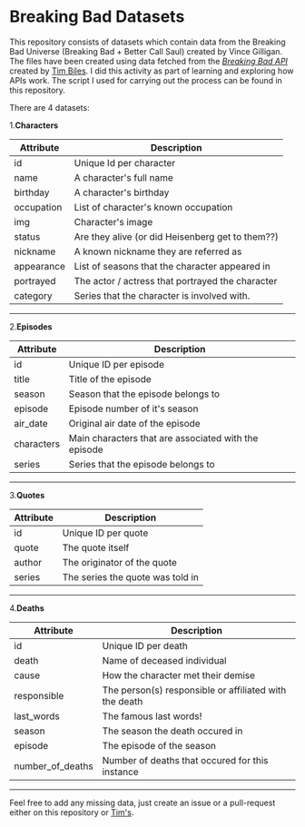 # Breaking Bad Datasets

This repository consists of datasets which contain data from the Breaking Bad Universe (Breaking Bad + Better Call Saul) created by Vince Gilligan. The files have been created using data fetched from the *[Breaking Bad API](https://www.breakingbadapi.com/)* created by [Tim Biles](https://github.com/timbiles/Breaking-Bad--API). I did this activity as part of learning and exploring how APIs work. The script I used for carrying out the process can be found in this repository.

There are 4 datasets:

1.**Characters**

| Attribute  | Description                                      |
|------------|--------------------------------------------------|
| id         | Unique Id per character                          |
| name       | A character's full name                          |
| birthday   | A character's birthday                           |
| occupation | List of character's known occupation             |
| img        | Character's image                                |
| status     | Are they alive (or did Heisenberg get to them??) |
| nickname   | A known nickname they are referred as            |
| appearance | List of seasons that the character appeared in   |
| portrayed  | The actor / actress that portrayed the character |
| category   | Series that the character is involved with.      |

---

2.**Episodes**

| Attribute  | Description                                          |
|------------|------------------------------------------------------|
| id         | Unique ID per episode                                |
| title      | Title of the episode                                 |
| season     | Season that the episode belongs to                   |
| episode    | Episode number of it's season                        |
| air_date   |  Original air date of the episode                    |
| characters | Main characters that are associated with the episode |
| series     | Series that the episode belongs to                   |

---

3.**Quotes**

| Attribute | Description                      |
|-----------|----------------------------------|
| id        | Unique ID per quote              |
| quote     | The quote itself                 |
| author    | The originator of the quote      |
| series    | The series the quote was told in |

---

4.**Deaths**

| Attribute        | Description                                            |
|------------------|--------------------------------------------------------|
| id               | Unique ID per death                                    |
| death            | Name of deceased individual                            |
| cause            | How the character met their demise                     |
| responsible      | The person(s) responsible or affiliated with the death |
| last_words       | The famous last words!                                 |
| season           | The season the death occured in                        |
| episode          | The episode of the season                              |
| number_of_deaths | Number of deaths that occured for this instance        |

---

Feel free to add any missing data, just create an issue or a pull-request either on this repository or  [Tim's](https://github.com/timbiles/Breaking-Bad--API).
